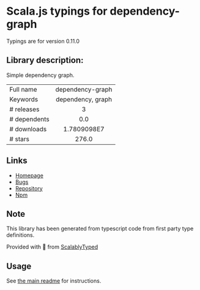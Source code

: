 
# Scala.js typings for dependency-graph

Typings are for version 0.11.0

## Library description:
Simple dependency graph.

|                    |                 |
| ------------------ | :-------------: |
| Full name          | dependency-graph |
| Keywords           | dependency, graph |
| # releases         | 3 |
| # dependents       | 0.0 |
| # downloads        | 1.7809098E7 |
| # stars            | 276.0 |

## Links
- [Homepage](https://github.com/jriecken/dependency-graph#readme)
- [Bugs](http://github.com/jriecken/dependency-graph/issues)
- [Repository](https://github.com/jriecken/dependency-graph)
- [Npm](https://www.npmjs.com/package/dependency-graph)
    


## Note
This library has been generated from typescript code from first party type definitions.

Provided with :purple_heart: from [ScalablyTyped](https://github.com/oyvindberg/ScalablyTyped)

## Usage
See [the main readme](../../readme.md) for instructions.


